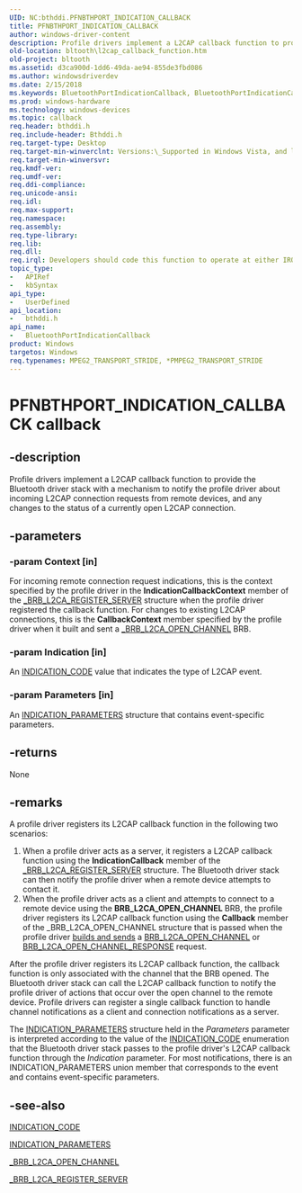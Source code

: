 ```yaml
---
UID: NC:bthddi.PFNBTHPORT_INDICATION_CALLBACK
title: PFNBTHPORT_INDICATION_CALLBACK
author: windows-driver-content
description: Profile drivers implement a L2CAP callback function to provide the Bluetooth driver stack with a mechanism to notify the profile driver about incoming L2CAP connection requests from remote devices, and any changes to the status of a currently open L2CAP connection.
old-location: bltooth\l2cap_callback_function.htm
old-project: bltooth
ms.assetid: d3ca900d-1dd6-49da-ae94-855de3fbd086
ms.author: windowsdriverdev
ms.date: 2/15/2018
ms.keywords: BluetoothPortIndicationCallback, BluetoothPortIndicationCallback callback function [Bluetooth Devices], PFNBTHPORT_INDICATION_CALLBACK, bltooth.l2cap_callback_function, bth_funcs_76d9cb39-ead0-4465-9cc5-83b559b0ba55.xml, bthddi/BluetoothPortIndicationCallback
ms.prod: windows-hardware
ms.technology: windows-devices
ms.topic: callback
req.header: bthddi.h
req.include-header: Bthddi.h
req.target-type: Desktop
req.target-min-winverclnt: Versions:\_Supported in Windows Vista, and later.
req.target-min-winversvr: 
req.kmdf-ver: 
req.umdf-ver: 
req.ddi-compliance: 
req.unicode-ansi: 
req.idl: 
req.max-support: 
req.namespace: 
req.assembly: 
req.type-library: 
req.lib: 
req.dll: 
req.irql: Developers should code this function to operate at either IRQL = DISPATCH_LEVEL (if the callback   function does not access paged memory), or IRQL = PASSIVE_LEVEL (if the callback function must access   paged memory)
topic_type:
-	APIRef
-	kbSyntax
api_type:
-	UserDefined
api_location:
-	bthddi.h
api_name:
-	BluetoothPortIndicationCallback
product: Windows
targetos: Windows
req.typenames: MPEG2_TRANSPORT_STRIDE, *PMPEG2_TRANSPORT_STRIDE
---
```


# PFNBTHPORT_INDICATION_CALLBACK callback


## -description


Profile drivers implement a L2CAP callback function to provide the Bluetooth driver stack with a
  mechanism to notify the profile driver about incoming L2CAP connection requests from remote devices, and
  any changes to the status of a currently open L2CAP connection.


## -parameters




### -param Context [in]

For incoming remote connection request indications, this is the context specified by the profile
     driver in the 
     <b>IndicationCallbackContext</b> member of the 
     <a href="https://msdn.microsoft.com/b7eca29a-7e3c-4cfc-b285-42faca263c5e">
     _BRB_L2CA_REGISTER_SERVER</a> structure when the profile driver registered the callback function. For
     changes to existing L2CAP connections, this is the 
     <b>CallbackContext</b> member specified by the profile driver when it built and sent a 
     <a href="https://msdn.microsoft.com/library/windows/hardware/ff536860">_BRB_L2CA_OPEN_CHANNEL</a> BRB.


### -param Indication [in]

An 
     <a href="https://msdn.microsoft.com/library/windows/hardware/ff536679">INDICATION_CODE</a> value that indicates the type
     of L2CAP event.


### -param Parameters [in]

An 
     <a href="https://msdn.microsoft.com/library/windows/hardware/ff536680">INDICATION_PARAMETERS</a> structure that
     contains event-specific parameters.


## -returns



None




## -remarks



A profile driver registers its L2CAP callback function in the following two scenarios:

<ol>
<li>
When a profile driver acts as a server, it registers a L2CAP callback function using the 
      <b>IndicationCallback</b> member of the 
      <a href="https://msdn.microsoft.com/b7eca29a-7e3c-4cfc-b285-42faca263c5e">
      _BRB_L2CA_REGISTER_SERVER</a> structure. The Bluetooth driver stack can then notify the profile
      driver when a remote device attempts to contact it.

</li>
<li>
When the profile driver acts as a client and attempts to connect to a remote device using the
      <b>BRB_L2CA_OPEN_CHANNEL</b> BRB, the profile driver registers its L2CAP callback function using the 
      <b>Callback</b> member of the _BRB_L2CA_OPEN_CHANNEL structure that is passed when the profile driver 
      <a href="https://msdn.microsoft.com/53a692e7-9c71-4dca-9331-32ac97b94179">builds and sends</a> a 
      <a href="https://msdn.microsoft.com/library/windows/hardware/ff536615">BRB_L2CA_OPEN_CHANNEL</a> or 
      <a href="https://msdn.microsoft.com/en-us/library/windows/hardware/ff536616">
      BRB_L2CA_OPEN_CHANNEL_RESPONSE</a> request.

</li>
</ol>
After the profile driver registers its L2CAP callback function, the callback function is only
    associated with the channel that the BRB opened. The Bluetooth driver stack can call the L2CAP callback
    function to notify the profile driver of actions that occur over the open channel to the remote device.
    Profile drivers can register a single callback function to handle channel notifications as a client and
    connection notifications as a server.

The 
    <a href="https://msdn.microsoft.com/library/windows/hardware/ff536680">INDICATION_PARAMETERS</a> structure held in
    the 
    <i>Parameters</i> parameter is interpreted according to the value of the 
    <a href="https://msdn.microsoft.com/library/windows/hardware/ff536679">INDICATION_CODE</a> enumeration that the Bluetooth
    driver stack passes to the profile driver's L2CAP callback function through the 
    <i>Indication</i> parameter. For most notifications, there is an INDICATION_PARAMETERS union member that
    corresponds to the event and contains event-specific parameters.




## -see-also




<a href="https://msdn.microsoft.com/library/windows/hardware/ff536679">INDICATION_CODE</a>



<a href="https://msdn.microsoft.com/library/windows/hardware/ff536680">INDICATION_PARAMETERS</a>



<a href="https://msdn.microsoft.com/library/windows/hardware/ff536860">_BRB_L2CA_OPEN_CHANNEL</a>



<a href="https://msdn.microsoft.com/library/windows/hardware/ff536862">_BRB_L2CA_REGISTER_SERVER</a>
 

 

